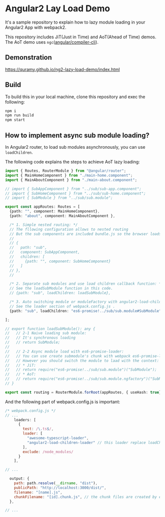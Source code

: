 # Angular2 Lay Load Demo

It's a sample repository to explain how to lazy module loading in your Angular2 App with webpack2.

This repository includes JiT(Just in Time) and AoT(Ahead of Time) demos.
The AoT demo uses `ngc`([angular/compiler-cli](https://github.com/angular/angular/blob/master/modules/%40angular/compiler-cli/README.md)).

## Demonstration

https://quramy.github.io/ng2-lazy-load-demo/index.html

## Build

To build this in your local machine, clone this repository and exec the following:

```sh
npm i
npm run build
npm start
```

## How to implement async sub module loading?

In Angular2 router, to load sub modules asynchronously, you can use `loadChildren`.

The following code explains the steps to achieve AoT lazy loading:

```ts
import { Routes, RouterModule } from "@angular/router";
import { MainHomeComponent } from "./main-home.component";
import { MainAboutComponent } from "./main-about.component";

// import { SubAppComponent } from "../sub/sub-app.component";
// import { SubHomeComponent } from "../sub/sub-home.component";
// import { SubModule } from "../sub/sub.module";

export const appRoutes: Routes = [
  {path: "", component: MainHomeComponent},
  {path: "about", component: MainAboutComponent },

  /* 1. Simple nested routing: */
  // The fllowing configuration allows to nested routing
  // But the sub components are included bundle.js so the browser loads them on init.
  //
  // {
  //   path: "sub",
  //   component: SubAppComponent,
  //   children: [
  //     {path: "", component: SubHomeComponent}
  //   ]
  // },
  //

  /* 2. Separate sub modules and use load children callback function: */
  // See the loadSubModule function in this code.
  // {path: "sub", loadChildren: loadSubModule},

  /* 3. Auto switching module or moduleFactory with angular2-load-children-loader */
  // See the loader section of webpack.config.js .
  {path: "sub", loadChildren: "es6-promise!../sub/sub.module#SubModule" },

];

// export function loadSubModule(): any {
//   // 2-1 Naive loading sub module:
//   // It's synchronous loading
//   // return SubModule;
//
//   // 2-2 Async module load with es6-promise-loader:
//   // You can use create submodule's chunk with webpack es6-promise-loader.
//   // However you should switch the module to laad with the context:
//   // * JiT:
//   // return require("es6-promise!../sub/sub.module")("SubModule");
//   // * AoT:
//   // return require("es6-promise!../sub/sub.module.ngfactory")("SubModuleNgFactory");
// }

export const routing = RouterModule.forRoot(appRoutes, { useHash: true});
```

And the following part of webpack.config.js is important:

```js
/* webpack.config.js */
// ...
    loaders: [
      {
        test: /\.ts$/,
        loader: [
          "awesome-typescript-loader",
          "angular2-load-children-loader" // this loader replace loadChildren value to function to call require.
        ],
        exclude: /node_modules/
      }
    ],

// ...

  output: {
    path: path.resolve(__dirname, "dist"),
    publicPath: "http://localhost:3000/dist/",
    filename: "[name].js",
    chunkFilename: "[id].chunk.js", // the chunk files are created by es6-promise-loader.
  },

// ...
```
